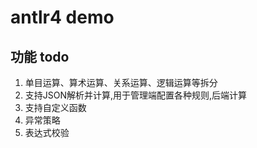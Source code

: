 # antlr4 demo 

## 功能 todo
1. 单目运算、算术运算、关系运算、逻辑运算等拆分
2. 支持JSON解析并计算,用于管理端配置各种规则,后端计算
3. 支持自定义函数
4. 异常策略
5. 表达式校验



